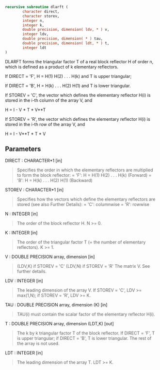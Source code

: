 ```fortran
recursive subroutine dlarft (
		character direct,
		character storev,
		integer n,
		integer k,
		double precision, dimension( ldv, * ) v,
		integer ldv,
		double precision, dimension( * ) tau,
		double precision, dimension( ldt, * ) t,
		integer ldt
)
```

DLARFT forms the triangular factor T of a real block reflector H
of order n, which is defined as a product of k elementary reflectors.

If DIRECT = 'F', H = H(1) H(2) . . . H(k) and T is upper triangular;

If DIRECT = 'B', H = H(k) . . . H(2) H(1) and T is lower triangular.

If STOREV = 'C', the vector which defines the elementary reflector
H(i) is stored in the i-th column of the array V, and

H  =  I - V * T * V**T

If STOREV = 'R', the vector which defines the elementary reflector
H(i) is stored in the i-th row of the array V, and

H  =  I - V**T * T * V

## Parameters
DIRECT : CHARACTER*1 [in]
> Specifies the order in which the elementary reflectors are
> multiplied to form the block reflector:
> = 'F': H = H(1) H(2) . . . H(k) (Forward)
> = 'B': H = H(k) . . . H(2) H(1) (Backward)

STOREV : CHARACTER*1 [in]
> Specifies how the vectors which define the elementary
> reflectors are stored (see also Further Details):
> = 'C': columnwise
> = 'R': rowwise

N : INTEGER [in]
> The order of the block reflector H. N >= 0.

K : INTEGER [in]
> The order of the triangular factor T (= the number of
> elementary reflectors). K >= 1.

V : DOUBLE PRECISION array, dimension [in]
> (LDV,K) if STOREV = 'C'
> (LDV,N) if STOREV = 'R'
> The matrix V. See further details.

LDV : INTEGER [in]
> The leading dimension of the array V.
> If STOREV = 'C', LDV >= max(1,N); if STOREV = 'R', LDV >= K.

TAU : DOUBLE PRECISION array, dimension (K) [in]
> TAU(i) must contain the scalar factor of the elementary
> reflector H(i).

T : DOUBLE PRECISION array, dimension (LDT,K) [out]
> The k by k triangular factor T of the block reflector.
> If DIRECT = 'F', T is upper triangular; if DIRECT = 'B', T is
> lower triangular. The rest of the array is not used.

LDT : INTEGER [in]
> The leading dimension of the array T. LDT >= K.
